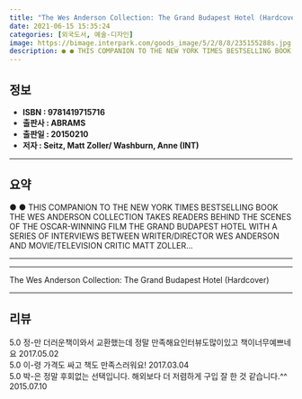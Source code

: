 ```yaml
---
title: "The Wes Anderson Collection: The Grand Budapest Hotel (Hardcover)"
date: 2021-06-15 15:35:24
categories: [외국도서, 예술-디자인]
image: https://bimage.interpark.com/goods_image/5/2/8/8/235155288s.jpg
description: ● ● THIS COMPANION TO THE NEW YORK TIMES BESTSELLING BOOK THE WES ANDERSON COLLECTION TAKES READERS BEHIND THE SCENES OF THE OSCAR-WINNING FILM THE GRAND BUDA
---
```


## **정보**

- **ISBN : 9781419715716**
- **출판사 : ABRAMS**
- **출판일 : 20150210**
- **저자 : Seitz, Matt Zoller/ Washburn, Anne (INT)**

------



## **요약**

●  ●  THIS COMPANION TO THE NEW YORK TIMES BESTSELLING BOOK THE WES ANDERSON COLLECTION TAKES READERS BEHIND THE SCENES OF THE OSCAR-WINNING FILM THE GRAND BUDAPEST HOTEL WITH A SERIES OF INTERVIEWS BETWEEN WRITER/DIRECTOR WES ANDERSON AND MOVIE/TELEVISION CRITIC MATT ZOLLER... 

------



------


The Wes Anderson Collection: The Grand Budapest Hotel (Hardcover) 

------


## **리뷰** 

5.0 정-만 더러운책이와서 교환했는데 정말 만족해요인터뷰도많이있고 책이너무예쁘네요 2017.05.02 <br/>5.0 이-령 가격도 싸고 책도 만족스러워요! 2017.03.04 <br/>5.0 박-은 정말 후회없는 선택입니다. 해외보다 더 저렴하게 구입 잘 한 것 같습니다.^^ 2015.07.10 <br/>